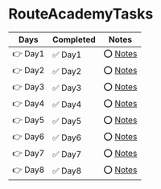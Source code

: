 # RouteAcademyTasks

Days | Completed | Notes
------------ | ------------- | -------------
👉 Day1 | ✅ Day1 | ⭕️ [Notes](https://github.com/RaheemAmer/RouteAcademyTasks/blob/main/Day1)
👉 Day2 | ✅ Day2 | ⭕️ [Notes](https://github.com/RaheemAmer/RouteAcademyTasks/blob/main/Day2)
👉 Day3 | ✅ Day3 | ⭕️ [Notes](https://github.com/RaheemAmer/RouteAcademyTasks/blob/main/Day3)
👉 Day4 | ✅ Day4 | ⭕️ [Notes](https://github.com/RaheemAmer/RouteAcademyTasks/blob/main/Day4)
👉 Day5 | ✅ Day5 | ⭕️ [Notes](https://github.com/RaheemAmer/RouteAcademyTasks/blob/main/Day5)
👉 Day6 | ✅ Day6 | ⭕️ [Notes](https://github.com/RaheemAmer/RouteAcademyTasks/blob/main/Day6)
👉 Day7 | ✅ Day7 | ⭕️ [Notes](https://github.com/RaheemAmer/RouteAcademyTasks/blob/main/Day7)
👉 Day8 | ✅ Day8 | ⭕️ [Notes](https://github.com/RaheemAmer/RouteAcademyTasks/blob/main/Day8)

